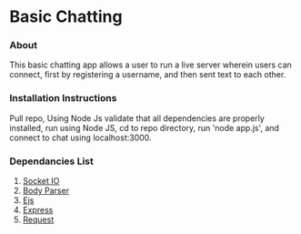 # Basic Chatting 
### About 
This basic chatting app allows a user to run a live server wherein users can connect, first by registering a username, and then sent text to each other. 
### Installation Instructions
Pull repo, Using Node Js validate that all dependencies are properly installed, run using Node JS, cd to repo directory, run 'node app.js', and connect to chat using localhost:3000. 
### Dependancies List 
1. [Socket IO](https://www.npmjs.com/package/socket.io)
1. [Body Parser](https://www.npmjs.com/package/body-parser)
1. [Ejs](https://www.npmjs.com/package/ejs)
1. [Express](https://www.npmjs.com/package/express)
1. [Request](https://www.npmjs.com/package/request)
